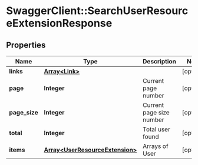 # SwaggerClient::SearchUserResourceExtensionResponse

## Properties
Name | Type | Description | Notes
------------ | ------------- | ------------- | -------------
**links** | [**Array&lt;Link&gt;**](Link.md) |  | [optional] 
**page** | **Integer** | Current page number | [optional] 
**page_size** | **Integer** | Current page size number | [optional] 
**total** | **Integer** | Total user found | [optional] 
**items** | [**Array&lt;UserResourceExtension&gt;**](UserResourceExtension.md) | Arrays of User | [optional] 


